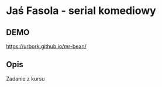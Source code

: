 # Jaś Fasola - serial komediowy

## DEMO

https://urbork.github.io/mr-bean/

## Opis
Zadanie z kursu
